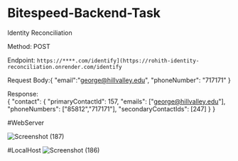 # Bitespeed-Backend-Task

Identity Reconciliation 

Method: POST

Endpoint: `https://****.com/identify](https://rohith-identity-reconciliation.onrender.com/identify`

Request Body:{
"email":"george@hillvalley.edu",
"phoneNumber": "717171"
}

Response:	
{
    "contact": {
        "primaryContactId": 157,
        "emails": ["george@hillvalley.edu"],
        "phoneNumbers": ["85812","717171"],
        "secondaryContactIds": [247]
    }
}

#WebServer

![Screenshot (187)](https://github.com/Rohith2050/Identity-Reconciliation/assets/87187293/dfda8e24-6015-41fe-9fda-d938502f42c7)

#LocalHost
![Screenshot (186)](https://github.com/Rohith2050/Identity-Reconciliation/assets/87187293/81fadc2e-78a8-40cc-8442-e0439de54c9d)

